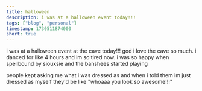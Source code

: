 ```yaml
---
title: halloween
description: i was at a halloween event today!!!
tags: ["blog", "personal"]
timestamp: 1730511874000
short: true
---
```

i was at a halloween event at the cave today!!! god i love the cave so much. i danced for like 4 hours and im so tired now. i was so happy when spellbound by siouxsie and the banshees started playing

people kept asking me what i was dressed as and when i told them im just dressed as myself they'd be like "whoaaa you look so awesome!!!"